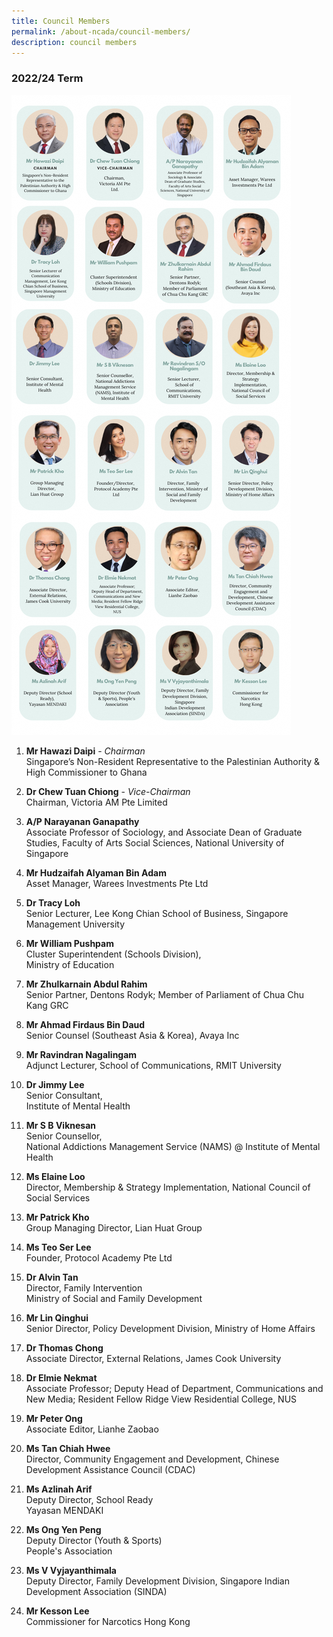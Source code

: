 ```yaml
---
title: Council Members
permalink: /about-ncada/council-members/
description: council members
---
```

### 2022/24 Term
![](/images/Council%20Members/council%20members%20may2023.png)
<br>
1. **Mr Hawazi Daipi** - *Chairman*
<br> Singapore’s Non-Resident
Representative to the
Palestinian Authority &amp; High
Commissioner to Ghana

2. **Dr Chew Tuan Chiong** - *Vice-Chairman*
<br> Chairman, Victoria AM Pte Limited

3. **A/P Narayanan Ganapathy** 
<br> Associate Professor of Sociology, and Associate Dean of Graduate Studies, Faculty of Arts Social Sciences, National University of Singapore

4. **Mr Hudzaifah Alyaman Bin Adam**
<br> Asset Manager, Warees Investments Pte Ltd

5. **Dr Tracy Loh**
<br> Senior Lecturer, Lee Kong Chian School of Business, Singapore Management University

6. **Mr William Pushpam**
<br> Cluster Superintendent (Schools Division),
<br>Ministry of Education

7. **Mr Zhulkarnain Abdul Rahim**
<br> Senior Partner, Dentons Rodyk;
Member of Parliament of Chua Chu Kang GRC

8. **Mr Ahmad Firdaus Bin Daud**
<br> Senior Counsel (Southeast Asia &amp; Korea), Avaya Inc

9. **Mr Ravindran Nagalingam**
<br> Adjunct Lecturer, School of Communications, RMIT University

10. **Dr Jimmy Lee**
<br>Senior Consultant,
<br> Institute of Mental Health

11. **Mr S B Viknesan**
<br> Senior Counsellor,
<br> National Addictions
Management Service
(NAMS) @  Institute of
Mental Health

12. **Ms Elaine Loo**
<br> Director, Membership &amp; Strategy Implementation, National Council of Social Services

13. **Mr Patrick Kho**
<br> Group Managing Director, Lian Huat Group

14. **Ms Teo Ser Lee**
<br> Founder, Protocol Academy Pte Ltd

15. **Dr Alvin Tan**
<br>  Director, Family Intervention
<br> Ministry of Social and Family Development

16. **Mr Lin Qinghui**  <br> Senior Director, Policy
Development Division,
Ministry of Home Affairs 

17. **Dr Thomas Chong**
<br> Associate Director, External Relations, James Cook University

18. **Dr Elmie Nekmat**
<br> Associate Professor;
Deputy Head of Department, Communications and New Media; Resident Fellow Ridge View Residential College, NUS

19. **Mr Peter Ong**
<br> Associate Editor,
Lianhe Zaobao

17. **Ms Tan Chiah Hwee**
<br>Director, Community Engagement and Development, Chinese Development Assistance Council (CDAC)

18. **Ms Azlinah Arif**
<br> Deputy Director, School Ready
<br>Yayasan MENDAKI

19. **Ms Ong Yen Peng**
<br> Deputy Director (Youth &amp; Sports)
<br> People's Association

20. **Ms V Vyjayanthimala**
<br> Deputy Director, Family Development Division, Singapore Indian Development
Association (SINDA)

21. **Mr Kesson Lee**
<br> Commissioner for Narcotics
 Hong Kong